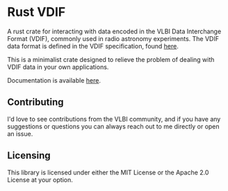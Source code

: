# Rust VDIF
A rust crate for interacting with data encoded in the VLBI Data Interchange Format (VDIF), commonly used in radio astronomy experiments. The VDIF data format is defined in the VDIF specification, found [here](https://vlbi.org/vlbi-standards/vdif/).

This is a minimalist crate designed to relieve the problem of dealing with VDIF data in your own applications.

Documentation is available [here](https://docs.rs/rustvdif/latest/rustvdif/).

## Contributing
I'd love to see contributions from the VLBI community, and if you have any suggestions or questions you can always reach out to me directly or open an issue.

## Licensing
This library is licensed under either the MIT License or the Apache 2.0 License at your option.